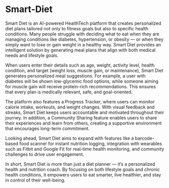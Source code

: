 # Smart-Diet

Smart Diet is an AI-powered HealthTech platform that creates personalized diet plans tailored not only to fitness goals but also to specific health conditions. Many people struggle with deciding what to eat when they are managing conditions like diabetes, hypertension, or obesity — or when they simply want to lose or gain weight in a healthy way. Smart Diet provides an intelligent solution by generating meal plans that align with both medical needs and lifestyle goals.

When users enter their details such as age, weight, activity level, health condition, and target (weight loss, muscle gain, or maintenance), Smart Diet generates personalized meal suggestions. For example, a user with diabetes will be shown low-glycemic food options, while someone aiming for muscle gain will receive protein-rich recommendations. This ensures that every plan is medically relevant, safe, and goal-oriented.

The platform also features a Progress Tracker, where users can monitor calorie intake, workouts, and weight changes. With visual feedback and streaks, Smart Diet keeps users accountable and motivated throughout their journey. In addition, a Community Sharing feature enables users to share their experiences and learn from others, creating a supportive environment that encourages long-term commitment.

Looking ahead, Smart Diet aims to expand with features like a barcode-based food scanner for instant nutrition logging, integration with wearables such as Fitbit and Google Fit for real-time health monitoring, and community challenges to drive user engagement.

In short, Smart Diet is more than just a diet planner — it’s a personalized health and nutrition coach. By focusing on both lifestyle goals and chronic health conditions, it empowers users to eat smarter, live healthier, and stay in control of their well-being.
